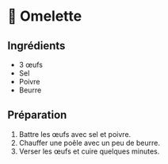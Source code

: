 # 🍳 Omelette

## Ingrédients
- 3 œufs
- Sel
- Poivre
- Beurre

## Préparation
1. Battre les œufs avec sel et poivre.
2. Chauffer une poêle avec un peu de beurre.
3. Verser les œufs et cuire quelques minutes.